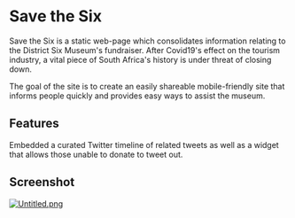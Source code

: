 # Save the Six

Save the Six is a static web-page which consolidates information relating to the District Six Museum's fundraiser. After Covid19's effect on the tourism industry, a vital piece of South Africa's history is under threat of closing down. 

The goal of the site is to create an easily shareable mobile-friendly site that informs people quickly and provides easy ways to assist the museum. 

## Features

Embedded a curated Twitter timeline of related tweets as well as a widget that allows those unable to donate to tweet out. 

## Screenshot

[![Untitled.png](https://i.postimg.cc/QC1V3pFG/Untitled.png)](https://postimg.cc/SYQmLYLD) 
